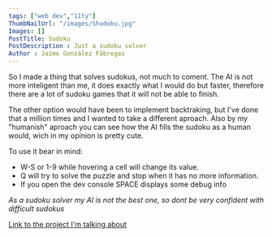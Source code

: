 ```yaml
---
tags: ["web dev","11ty"]
ThumbNailUrl: "/images/Shudoku.jpg"
Images: []
PostTitle: Sudoku
PostDescription : Just a sudoku solver
Author : Jaime González Fábregas
---
```


So I made a thing that solves sudokus, not much to coment. The AI is not more inteligent than me, it does exactly what I would do but faster, therefore there are a lot of sudoku games that it will not be able to finish.

The other option would have been to implement backtraking, but I've done that a million times and I wanted to take a different aproach. Also by my "humanish" aproach you can see how the AI fills the sudoku as a human would, wich in my opinion is pretty cute.

To use it bear in mind:
- W-S or 1-9 while hovering a cell will change its value.
- Q will try to solve the puzzle and stop when it has no more information.
- If you open the dev console SPACE displays some debug info

*As a sudoku solver my AI is not the best one, so dont be very confident with difficult sudokus*

[Link to the project I'm talking about](https://dirigity.github.io/htmlProyects/Sudoku/)
